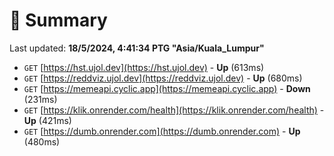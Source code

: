 # 📖 Summary
Last updated: **18/5/2024, 4:41:34 PTG "Asia/Kuala_Lumpur"**

- `GET` [https://hst.ujol.dev](https://hst.ujol.dev) - **Up** (613ms)
- `GET` [https://reddviz.ujol.dev](https://reddviz.ujol.dev) - **Up** (680ms)
- `GET` [https://memeapi.cyclic.app](https://memeapi.cyclic.app) - **Down** (231ms)
- `GET` [https://klik.onrender.com/health](https://klik.onrender.com/health) - **Up** (421ms)
- `GET` [https://dumb.onrender.com](https://dumb.onrender.com) - **Up** (480ms)
